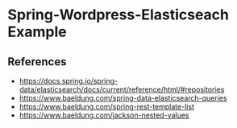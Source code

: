 # Spring-Wordpress-Elasticseach Example

## References

- <https://docs.spring.io/spring-data/elasticsearch/docs/current/reference/html/#repositories>
- <https://www.baeldung.com/spring-data-elasticsearch-queries>
- <https://www.baeldung.com/spring-rest-template-list>
- <https://www.baeldung.com/jackson-nested-values>
